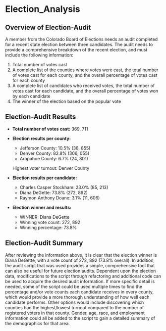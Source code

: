 # Election_Analysis
## Overview of Election-Audit
A member from the Colorado Board of Elections needs an audit completed for a recent state election between three candidates.  The audit needs to provide a comprehensive breakdown of the recent election, and must include the following information:
1. Total number of votes cast
2. A complete list of the counties where votes were cast, the total number of votes cast for each county, and the overall percentage of votes cast for each county
3. A complete list of candidates who received votes, the total number of votes cast for each candidate, and the overall percentage of votes won by each candidate
4. The winner of the election based on the popular vote

## Election-Audit Results
* **Total number of votes cast:** 369, 711
* **Election results per county:**
  *  Jefferson County: 10.5% (38, 855)
  *  Denver County: 82.8% (306, 055)
  *  Arapahoe County: 6.7% (24, 801)

  Highest voter turnout: Denver County
* **Election results per candidate:**
  * Charles Casper Stockham: 23.0% (85, 213)
  * Diana DeGette: 73.8% (272, 892)
  * Raymon Anthony Doane: 3.1% (11, 606)
* **Election winner and results:**
  * WINNER: Diana DeGette
  * Winning vote count: 272, 892
  * Winning percentage: 73.8%
## Election-Audit Summary
After reviewing the information above, it is clear that the election winner is Diana DeGette, with a vote count of 272, 892 (73.8% overall).  In addition, the audit script that was used provides a simple, comprehensive tool that can also be useful for future election audits.  Dependent upon the election data, modifications to the script through refactoring and additional code can be used to acquire the desired audit information.  If more specific detail is needed, some of the script could be used multiple times to find the percentage and/or vote counts each candidate receives in every county, which would provide a more thorough understanding of how well each candidate performs.  Other options would include discovering which counties had the highest/lowest turnout compared to the number of registered voters in that county.  Gender, age, race, and employment information could all be added to the script to gain a detailed summary of the demographics for that area.
